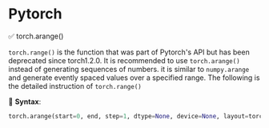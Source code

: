# Pytorch

:white_check_mark: torch.arange()​

`torch.range()` is the function that was part of Pytorch's API but has been deprecated since torch1.2.0. It is recommended to use `torch.arange()` instead of generating sequences of numbers. it is similar to `numpy.arange` and generate evently spaced values over a specified range. The following is the detailed instruction of `torch.range()`

:pencil: **Syntax**:

```python
torch.arange(start=0, end, step=1, dtype=None, device=None, layout=torch.strided, pin_memory=False)
```

